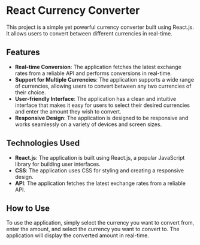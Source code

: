 # React Currency Converter

This project is a simple yet powerful currency converter built using React.js. It allows users to convert between different currencies in real-time.

## Features

- **Real-time Conversion**: The application fetches the latest exchange rates from a reliable API and performs conversions in real-time.
- **Support for Multiple Currencies**: The application supports a wide range of currencies, allowing users to convert between any two currencies of their choice.
- **User-friendly Interface**: The application has a clean and intuitive interface that makes it easy for users to select their desired currencies and enter the amount they wish to convert.
- **Responsive Design**: The application is designed to be responsive and works seamlessly on a variety of devices and screen sizes.

## Technologies Used

- **React.js**: The application is built using React.js, a popular JavaScript library for building user interfaces.
- **CSS**: The application uses CSS for styling and creating a responsive design.
- **API**: The application fetches the latest exchange rates from a reliable API.

## How to Use

To use the application, simply select the currency you want to convert from, enter the amount, and select the currency you want to convert to. The application will display the converted amount in real-time.
